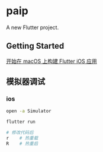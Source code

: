 # paip

A new Flutter project.

## Getting Started

[开始在 macOS 上构建 Flutter iOS 应用](https://docs.flutter.cn/get-started/install/macos/mobile-ios)


## 模拟器调试

### ios

```sh
open -a Simulator

flutter run 

# 修改代码后
r    # 热重载
R    # 热重启
```